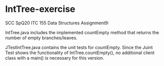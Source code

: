# IntTree-exercise
SCC SpQ20 ITC 155 Data Structures
Assignment9: 

IntTree.java includes the implemented countEmpty method that returns the number of empty branches/leaves.

JTestIntTree.java contains the unit tests for countEmpty. 
Since the Juint Test shows the functionality of IntTree.countEmpty(), no additional client class
with a main() is necessary for this version.

